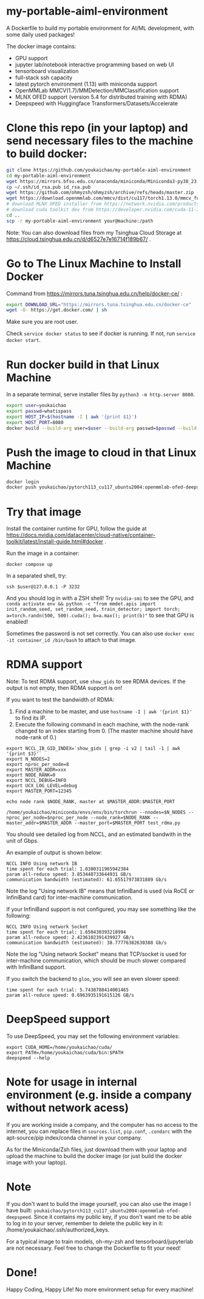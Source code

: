# my-portable-aiml-environment
A Dockerfile to build my portable environment for AI/ML development, with some daily used packages!

The docker image contains:

- GPU support
- jupyter lab/notebook interactive programming based on web UI
- tensorboard visualization
- full-stack ssh capacity
- latest pytorch environment (1.13) with miniconda support
- OpenMMLab MMCV(1.7)/MMDetection/MMClassification support
- MLNX OFED support (version 5.4 for distributed training with RDMA)
- Deepspeed with Huggingface Transformers/Datasets/Accelerate

# Clone this repo (in your laptop) and send necessary files to the machine to build docker:

```bash
git clone https://github.com/youkaichao/my-portable-aiml-environment
cd my-portable-aiml-environment
wget https://mirrors.bfsu.edu.cn/anaconda/miniconda/Miniconda3-py38_23.1.0-1-Linux-x86_64.sh -O Miniconda3.sh
cp ~/.ssh/id_rsa.pub id_rsa.pub
wget https://github.com/ohmyzsh/ohmyzsh/archive/refs/heads/master.zip -O ohmyzsh-master.zip
wget https://download.openmmlab.com/mmcv/dist/cu117/torch1.13.0/mmcv_full-1.7.0-cp38-cp38-manylinux1_x86_64.whl
# download MLNX OFED installer from https://network.nvidia.com/products/infiniband-drivers/linux/mlnx_ofed/
# download cuda toolkit dev from https://developer.nvidia.com/cuda-11-7-0-download-archive (installer type: runfile, local)
cd ..
scp -r my-portable-aiml-environment your@machine:/path
```

Note: You can also download files from my Tsinghua Cloud Storage at https://cloud.tsinghua.edu.cn/d/d6527e7e16714f189b67/ .

# Go to The Linux Machine to Install Docker
Command from https://mirrors.tuna.tsinghua.edu.cn/help/docker-ce/ :
```bash
export DOWNLOAD_URL="https://mirrors.tuna.tsinghua.edu.cn/docker-ce"
wget -O- https://get.docker.com/ | sh
```
Make sure you are root user.

Check `service docker status` to see if docker is running. If not, run `service docker start`.

# Run docker build in that Linux Machine

In a separate terminal, serve installer files by `python3 -m http.server 8080`.

```bash
export user=youkaichao
export passwd=whatispass
export HOST_IP=$(hostname -I | awk '{print $1}')
export HOST_PORT=8080
docker build --build-arg user=$user --build-arg passwd=$passwd --build-arg HOST_ENDPOINT=$HOST_IP:$HOST_PORT --progress=plain --tag youkaichao/pytorch113_cu117_ubuntu2004:openmmlab-ofed-deepspeed .
```

# Push the image to cloud in that Linux Machine

```bash
docker login
docker push youkaichao/pytorch113_cu117_ubuntu2004:openmmlab-ofed-deepspeed
```

# Try that image

Install the container runtime for GPU, follow the guide at https://docs.nvidia.com/datacenter/cloud-native/container-toolkit/latest/install-guide.html#docker .

Run the image in a container:

`docker compose up`

In a separated shell, try:

`ssh $user@127.0.0.1 -P 3232`

And you should log in with a ZSH shell! Try `nvidia-smi` to see the GPU, and `conda activate env && python -c "from mmdet.apis import init_random_seed, set_random_seed, train_detector; import torch; a=torch.randn(500, 500).cuda(); b=a.max(); print(b)"` to see that GPU is enabled!

Sometimes the password is not set correctly. You can also use `docker exec -it container_id /bin/bash` to attach to that image.

# RDMA support

Note: To test RDMA support, use `show_gids` to see RDMA devices. If the output is not empty, then RDMA support is on!

If you want to test the bandwidth of RDMA:

1. Find a machine to be master, and use `hostname -I | awk '{print $1}'` to find its IP.
2. Execute the following command in each machine, with the node-rank changed to an index starting from 0. (The master machine should have node-rank of 0.)

```
export NCCL_IB_GID_INDEX=`show_gids | grep -i v2 | tail -1 | awk '{print $3}'`
export N_NODES=2
export nproc_per_node=8
export MASTER_ADDR=xxx
export NODE_RANK=0
export NCCL_DEBUG=INFO
export UCX_LOG_LEVEL=debug
export MASTER_PORT=12345

echo node rank $NODE_RANK, master at $MASTER_ADDR:$MASTER_PORT

/home/youkaichao/miniconda/envs/env/bin/torchrun --nnodes=$N_NODES --nproc_per_node=$nproc_per_node --node_rank=$NODE_RANK --master_addr=$MASTER_ADDR --master_port=$MASTER_PORT test_rdma.py
```

You should see detailed log from NCCL, and an estimated bandwith in the unit of Gbps.

An example of output is shown below:

```
NCCL INFO Using network IB
time spent for each trial: 1.0380311965942384
param all-reduce speed: 3.853448733644931 GB/s
communication bandwidth (estimated): 61.65517973831889 Gb/s
```

Note the log "Using network IB" means that InfiniBand is used (via RoCE or InfiniBand card) for inter-machine communication.

If your InfiniBand support is not configured, you may see something like the following:

```
NCCL INFO Using network Socket
time spent for each trial: 1.650430393218994
param all-reduce speed: 2.4236102391439927 GB/s
communication bandwidth (estimated): 38.77776382630388 Gb/s
```

Note the log "Using network Socket" means that TCP/socket is used for inter-machine communication, which should be much slower compared with InfiniBand support.

If you switch the backend to `gloo`, you will see an even slower speed:

```
time spent for each trial: 5.7438788414001465
param all-reduce speed: 0.6963935191615126 GB/s
```

# DeepSpeed support

To use DeepSpeed, you may set the following environment variables:
```
export CUDA_HOME=/home/youkaichao/cuda/
export PATH=/home/youkaichao/cuda/bin:$PATH
deepspeed --help
```

# Note for usage in internal environment (e.g. inside a company without network acess)

If you are working inside a company, and the computer has no access to the internet, you can replace files in `sources.list`, `pip.conf`, `.condarc` with the apt-source/pip index/conda channel in your company.

As for the Miniconda/Zsh files, just download them with your laptop and upload the machine to build the docker image (or just build the docker image with your laptop).

# Note

If you don't want to build the image yourself, you can also use the image I have built: `youkaichao/pytorch113_cu117_ubuntu2004:openmmlab-ofed-deepspeed`. Since it contains my public key, if you don't want me to be able to log in to your server, remember to delete the public key in it: /home/youkaichao/.ssh/authorized_keys.

For a typical image to train models, oh-my-zsh and tensorboard/jupyterlab are not necessary. Feel free to change the Dockerfile to fit your need!

# Done!

Happy Coding, Happy Life! No more environment setup for every machine!
